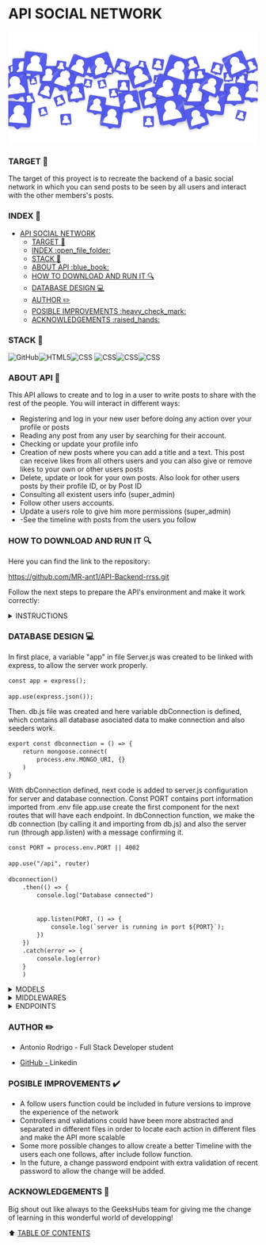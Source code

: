 # API SOCIAL NETWORK
![alt text](img/WelcomePicture.jpg)
### TARGET :dart:
The target of this proyect is to recreate the backend of a basic social network in which you can send posts to be seen by all users and interact with the other members's posts.

### INDEX :open_file_folder: 
- [API SOCIAL NETWORK](#api-social-network)
    - [TARGET :dart:](#target-dart)
    - [INDEX :open\_file\_folder:](#index-open_file_folder)
    - [STACK :wrench:](#stack-wrench)
    - [ABOUT API :blue\_book:](#about-api-blue_book)
    - [HOW TO DOWNLOAD AND RUN IT :mag:](#how-to-download-and-run-it-mag)
    - [DATABASE DESIGN :computer:](#database-design-computer)
    - [AUTHOR :pencil2:](#author-pencil2)
    - [POSIBLE IMPROVEMENTS :heavy\_check\_mark:](#posible-improvements-heavy_check_mark)
    - [ACKNOWLEDGEMENTS :raised\_hands:](#acknowledgements-raised_hands)

### STACK :wrench:
<img src="https://img.shields.io/badge/GitHub-100000?style=for-the-badge&logo=github&logoColor=white" alt="GitHub" /><img src="https://img.shields.io/badge/Node.js-43853D?style=for-the-badge&logo=node.js&logoColor=white" alt="HTML5" /><img src="https://img.shields.io/badge/Express.js-404D59?style=for-the-badge" alt="CSS"/>
<img src="https://img.shields.io/badge/DOCKER-2020BF?style=for-the-badge&logo=docker&logoColor=white" alt="CSS" /><img src="https://camo.githubusercontent.com/0f98e0edc3ae47a19fac8a8679ba0a4f678ed9872c18771cb53f493b21ddaf90/68747470733a2f2f696d672e736869656c64732e696f2f62616467652f6a61766173636970742d4546443831443f7374796c653d666f722d7468652d6261646765266c6f676f3d6a617661736372697074266c6f676f436f6c6f723d626c61636b" alt="CSS" /><img src="https://camo.githubusercontent.com/7e95531437f8c91626ae46cb69240160dfde5c39c1119c550cd174ba8a19e712/68747470733a2f2f696d672e736869656c64732e696f2f62616467652f4d6f6e676f44422d2532333465613934622e7376673f7374796c653d666f722d7468652d6261646765266c6f676f3d6d6f6e676f6462266c6f676f436f6c6f723d7768697465" alt="CSS" />


### ABOUT API :blue_book:

This API allows to create and to log in a user to write posts to share with the rest of the people. You will interact in different ways:

- Registering and log in your new user before doing any action over your profile or posts
- Reading any post from any user by searching for their account.
- Checking or update your profile info
- Creation of new posts where you can add a title and a text. This post can receive likes from all others users and you can also give or remove likes to your own or other users posts
- Delete, update or look for your own posts. Also look for other users posts by their profile ID, or by Post ID
- Consulting all existent users info (super_admin)
- Follow other users accounts.
- Update a users role to give him more permissions (super_admin)
- -See the timeline with posts from the users you follow


### HOW TO DOWNLOAD AND RUN IT :mag: 

Here you can find the link to the repository:

https://github.com/MR-ant1/API-Backend-rrss.git

Follow the next steps to prepare the API's environment and make it work correctly:
<details>
<summary>INSTRUCTIONS</summary>

 1. First install Visual Studio Code, some client (like "Thunder", "Postman" or "Insomnia") and MongoDB Compass. Here I leave the links to download each of them (as client, it can be downloaded Postman or Insomnia, or install thunder from the extensions area in visual studio).
 2. 
- <a href=https://www.mongodb.com/try/download/compass > MongoDB Compass</a>
- <a href=https://www.postman.com/downloads/ > Postman</a>
- <a href=https://code.visualstudio.com/ > Visual studio Code</a>  



3. Create a folder to the proyect, open it and execute this command in console:
``` hash
git: init
```
Once we do it, Clone the repository with the command "git clone https://github.com/MR-ant1/Tattoo-API.git

4. Execute in terminal, in order of appaerance, the next commands:
``` bash
npm init --y
```
``` bash
npm install
```
5. Create file ".env". Use sample incluided with references needed to introduce our container data and be able to run server and database. 

``` bash
PORT=4001

MONGO_URI=mongodb+srv://Antonio:RvtT3Dhgv1agfpAQ@apitattoo.e78cn4e.mongodb.net/

JWT_SECRET=SECRETO
```
6. Create a new connection in MongoDB Compass. It's as simple as copy paste the MONGO_URI link which is over this sentence.

7. Execute seeders through command:
``` bash
npm run seed
```
or
``` bash
node ./src/database/seeders/seeder.js 
```
With this, we'll adding our models and registers to our Database, so we can check all data in compass
8. Run the server with command:
``` bash
npm run dev
```
9. Go to the client an import collection file included in HTTP folder
10. Now you have all prepared to try the different functions from the API. Continue reading to find all instructions about it.
</details>


### DATABASE DESIGN :computer:


In first place, a variable "app" in file Server.js was created to be linked with express, to allow the server work properly.
```
const app = express();

app.use(express.json());
```
Then. db.js file was created and here variable dbConnection is defined, which contains all database asociated data to make connection and also seeders work.
```
export const dbconnection = () => {
    return mongoose.connect(
        process.env.MONGO_URI, {}
    )
}
```
With dbConnection defined, next code is added to server.js configuration for server and database connection. Const PORT contains port information imported from .env file app.use create the first component for the next routes that will have each endpoint. 
In dbConnection function, we make the db connection (by calling it and importing from db.js) and also the server run (through app.listen) with a message confirming it.
```
const PORT = process.env.PORT || 4002

app.use("/api", router)

dbconnection()
    .then(() => {
        console.log("Database connected")


        app.listen(PORT, () => {
            console.log(`server is running in port ${PORT}`);
        })
    })
    .catch(error => {
        console.log(error)
    }
    )
```
<details>
<summary>MODELS</summary>

The next step is to create models for Users and Posts, this sets the properties of this entities and relations between them. This will allow interacting with endpoints in order to add, update, get or delete registers.

![alt text](img/UserModelPic.png)

In previous picture, the final field called "likes" represent the amount of likes that every post received from users. In this one, we introduce a reference to User to make possible relations with the other model.


</details>
<details>
<summary>MIDDLEWARES</summary>

Their function is to control user's access to the different actions in API. Two middlewares were created, "auth" to check if the user has logged in to be able to make any action, and "isSuperAdmin", that checks if the user owns this role who has some especial permissions to some endpoints.
We include this middlewares after the route to give an extra comprobation before the endpoint executes, depending on which users we'll allow to make any action.

    AUTH
![alt text](img/AuthMiddlewarePicture.png)

  Auth variable is defined. This will use req, res and next parameters. Then, const Token is defined by taking authorization headers from user and spliting [""] characters. 
  Finally, we defined decoded const to verify the token obtained and the secret word definded in .env. If both parameters are correct, req.tokenData is created to use it in endpoints and get userId or UserRole and the next function allows to execute next step.

    IS_SUPER_ADMIN
![alt text](img/isSuperAdminMiddlewarePicture.png)

After we defined req.tokenData, this is used in the other middleware to check if the user has a super_admin role in his token and allow him to run "super admin" endpoints.
</details>

<details>
<summary>ENDPOINTS</summary>
<details>
<summary>AUTH ENDPOINTS</summary>

Before anything, to make endpoints work, we create routes. The first part of the route "/api" was located in the server to start from here all endpoints. Then, a router file redirects each type of routes to a group (auth endpoints, users endpoints and posts endpoints).

![alt text](img/RouterPicture.png)

Finally, the route ends in each type of endpoints file(auth.routes, user.routes or post.routes) where the method and the end of route are assigned to complete the whole url. /api/users/:id(example)

![alt text](img/PostRoutesPicture.png)

Thanks to this distribution, we have the route separated in different files and dont concentrate all responsability in an unique file (server) where there are other importants processes for the app work.


- Registration: 

![alt text](img/RegisterControllerPicture.png)

First of all, we require to the new user his personal info through the body. Then, some text validations execute with conditionals to detect a wrong characters input, a password's lenght bigger than allowed or an incorrect email composition, followed by the encryption of the typed password.
We'll go to our client and to make this endpoint work, we are going to type the next route with the POST method (if we imported the endpoint collection, all should be prepared by default):
https://api-backend-rrss-dev-hhmf.1.ie-1.fl0.io/api/auth/register. (POST METHOD)
After this we go to body section and introduce in the "x" place, the next parameters to add to our user:

``` bash
{
  "firstName": "xxxxx",
  "lastName": "xxxxxxx",
  "email": "xxxxxxxxx",
  "password": "xxxxxx"
}
```

- Login:

![alt text](img/LoginControllerPicture.png)
In login, email and password are asked in body, then, the same validations take place to check email format and decrypt the password. 
Then, a user find is done using the email given in body, once It's found, password given and both are compared, and depending on this, we receive a confirmation or a negative response. 
If the email and the password match with a user in DB, the token function runs and creates a new token unique for the user that just logged in, assigning a tokendata which contains user's id and role.
This will be used allowing next comprobations of authenticity in the rest of endpoints reserved to registered users.
Try this endpoint exactly like register, but this time introduce the next route:
https://api-backend-rrss-dev-hhmf.1.ie-1.fl0.io/api/auth/login  (POST METHOD)

When we get the token number in our clients screen, we copy it and will paste it in all endpoints auth>bearer section to identificate. We recommend the use of this credentials to try the API, it belongs to a super_admin user and has permission to use all endpoints:
 ``` bash
 "email": "superadmin@superadmin.com",
 "password": "12345678"
```
</details>

<details>
<summary>USER ENDPOINTS</summary>
GET ALL USERS (super_admin): GET -> https://api-backend-rrss-dev-hhmf.1.ie-1.fl0.io/api/users
It brings all user information. It's reserved only for super_admin users (to not compromise personal information from the users like the email. The password appears encrypted)

     
UPDATE PROFILE (super_admin): PUT -> https://api-backend-rrss-dev-hhmf.1.ie-1.fl0.io/api/users
It changes all info you want from your profile. You'll find four fields in the body. You can modify all fields excepting password and each one or selected will be changed in your user in database.
You can introduce only those fields you wanna update.
``` bash
{
    "firstName": "xxxxxxx",
    "lastName": "xxxxxxxx",
    "email": "xxxxxx@xxx.xxx"
}
```
GET PROFILE: GET -> https://api-backend-rrss-dev-hhmf.1.ie-1.fl0.io/api/users/profile
Through your user ID in token, API will take you to your profile info. You only need to paste the token in auth section.

DELETE USER BY ID: DELETE -> https://api-backend-rrss-dev-hhmf.1.ie-1.fl0.io/api/users/profile/ID
You can delete any user from db introducing its ID in route where ID is located. Only super admins can use this endpoint. Authentification take place through tokenData.

FOLLOW A USER: PUT -> https://api-backend-rrss-dev-hhmf.1.ie-1.fl0.io/api/users/follow/ID
You can follow any other user by introducing its ID in route where ID is located. Authentification take place through tokenData. Follow will add to the users followers section and to your "following" section too.

UPDATE ROLE: PUT -> localhost:4001/api/users/ID/role
Super admins can change the role that any user has. Introduce in this endpoint the user ID you want to change role, and type its new role in body (there are only 3: user, admin and super_admin)


</details>
<details>
<summary>POSTS ENDPOINTS</summary>
GET ALL POSTS: GET -> https://api-backend-rrss-dev-hhmf.1.ie-1.fl0.io/api/posts
Get all posts from all users. Function available for all kind of users to read the different posts and interact with all of them.

GET POST BY ID: GET -> https://api-backend-rrss-dev-hhmf.1.ie-1.fl0.io/api/posts/ID
Bring a specific post from any user adding its ID in the route (replacing ID)

GET OWN POSTS : GET -> https://api-backend-rrss-dev-hhmf.1.ie-1.fl0.io/api/posts/own
Retrieve all posts sent by your user. Only needs de token in auth to work.

GET OTHER USER POSTS : GET -> https://api-backend-rrss-dev-hhmf.1.ie-1.fl0.io/api/users/posts/USERID
Retrieve all posts sent by other user. Insert the user's ID instead of USERID in the route.

CREATE POST : POST -> https://api-backend-rrss-dev-hhmf.1.ie-1.fl0.io/api/posts
Create a new entry in db where you can send a title and a description to the post. All users will be able to read it. Insert both fields in body

UPDATE POST BY ID : PUT -> https://api-backend-rrss-dev-hhmf.1.ie-1.fl0.io/api/posts/ID
Change your post's title or description using this endpoint. Only can edit post owned by your user. Introduce post ID in route and write your new values in body. If its not your post, an error advises you.

DELETE POST BY ID : DELETE -> https://api-backend-rrss-dev-hhmf.1.ie-1.fl0.io/api/posts/ID
Erase an entry which belong to your user and you dont want to have anymore. Introduce its ID in route and if it belongs to your account, bye bye post.

LIKE A POST : PUT -> https://api-backend-rrss-dev-hhmf.1.ie-1.fl0.io/api/posts/ID
Introduce the ID in route of the post you wanna like and instantanely, the post will show your like at the same time your profile will show your liked posts.

SHOW USER'S TIMELINE : GET -> https://api-backend-rrss-dev-hhmf.1.ie-1.fl0.io/api/posts/timeline
You can use this endpoint to retrieve all post from the users you previously followed. If you're trying the API with super admin user, look for the fist user in database with ID:"65f00ff9a58ed6fa7fc8d44b" to see how it works.

</details>
</details>

###  AUTHOR :pencil2:
- Antonio Rodrigo - Full Stack Developer student

- <a href="https://github.com/MR-ant1">GitHub - <a>Linkedin</a>

### POSIBLE IMPROVEMENTS :heavy_check_mark: 

- A follow users function could be included in future versions to improve the experience of the network
- Controllers and validations could have been more abstracted and separated in different files in order to locate each action in different files and make the API more scalable
- Some more possible changes to allow create a better Timeline with the users each one follows, after include follow function.
- In the future, a change password endpoint with extra validation of recent password to allow the change will be added.

### ACKNOWLEDGEMENTS :raised_hands:
Big shout out like always to the GeeksHubs team for giving me the change of learning in this wonderful world of developping! 


[def]: #Acknowledgements-

:arrow_up: [TABLE OF CONTENTS](#TABLE_OF_CONTENTS-open_file_folder)